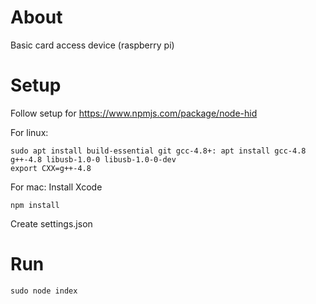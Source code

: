 # About
Basic card access device (raspberry pi)
# Setup
Follow setup for https://www.npmjs.com/package/node-hid

For linux:
```
sudo apt install build-essential git gcc-4.8+: apt install gcc-4.8 g++-4.8 libusb-1.0-0 libusb-1.0-0-dev
export CXX=g++-4.8
```

For mac:
Install Xcode

```
npm install
```

Create settings.json

# Run
```
sudo node index
```
